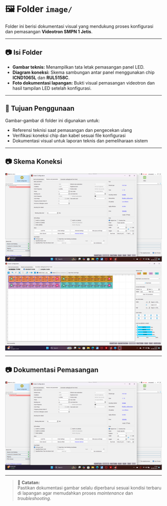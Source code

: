 # 🖼️ Folder `image/`

Folder ini berisi dokumentasi visual yang mendukung proses konfigurasi dan pemasangan **Videotron SMPN 1 Jetis**.

---

## 📷 Isi Folder

- **Gambar teknis:** Menampilkan tata letak pemasangan panel LED.
- **Diagram koneksi:** Skema sambungan antar panel menggunakan chip **ICND1065L** dan **RUL5158C**.
- **Foto dokumentasi lapangan:** Bukti visual pemasangan videotron dan hasil tampilan LED setelah konfigurasi.

---

## 🎯 Tujuan Penggunaan

Gambar-gambar di folder ini digunakan untuk:

- Referensi teknisi saat pemasangan dan pengecekan ulang
- Verifikasi koneksi chip dan kabel sesuai file konfigurasi
- Dokumentasi visual untuk laporan teknis dan pemeliharaan sistem

---

## 📷 Skema Koneksi

  ![Skema Koneksi](https://github.com/Frendi-X/Videotron-SMPN-1-Jetis-Ponorogo/blob/main/image/1.%20P2.5_1065L_5158_32S.png)
  ![Skema Koneksi](https://github.com/Frendi-X/Videotron-SMPN-1-Jetis-Ponorogo/blob/main/image/2.%20Connection%20Setting%20-%204%20NetPort.png)  

---

## 📷 Dokumentasi Pemasangan

  ![ Dokumentasi Pemasangan](https://github.com/Frendi-X/Videotron-SMPN-1-Jetis-Ponorogo/blob/main/image/1.%20P2.5_1065L_5158_32S.png)

---

> 📝 **Catatan:**  
> Pastikan dokumentasi gambar selalu diperbarui sesuai kondisi terbaru di lapangan agar memudahkan proses _maintenance_ dan _troubleshooting_.

